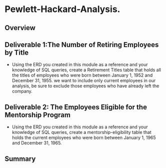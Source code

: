 # Pewlett-Hackard-Analysis.
## Overview


## Deliverable 1:The Number of Retiring Employees by Title
* Using the ERD you created in this module as a reference and your knowledge of SQL queries, create a Retirement Titles table that holds all the titles of employees who were born between January 1, 1952 and December 31, 1955. we want to include only current employees in our analysis, be sure to exclude those employees who have already left the company.


## Deliverable 2: The Employees Eligible for the Mentorship Program
* Using the ERD you created in this module as a reference and your knowledge of SQL queries, create a mentorship-eligibility table that holds the current employees who were born between January 1, 1965 and December 31, 1965.

## Summary
